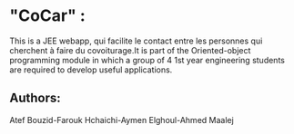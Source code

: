 # "CoCar" :

This is a JEE webapp, qui facilite le contact entre les personnes qui cherchent à faire du covoiturage.It is part of the Oriented-object programming module in which a group of 4 1st year engineering students are required to develop useful applications.

## Authors:

Atef Bouzid-Farouk Hchaichi-Aymen Elghoul-Ahmed Maalej
